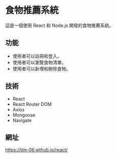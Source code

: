 # 食物推薦系統

這是一個使用 React 和 Node.js 開發的食物推薦系統。

## 功能

- 使用者可以註冊和登入。
- 使用者可以瀏覽食物清單。
- 使用者可以新增和刪除食物。

## 技術

- React
- React Router DOM
- Axios
- Mongoose
- Navigate

## 網址

https://tim-06.github.io/react/
